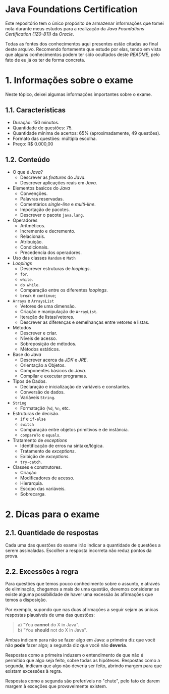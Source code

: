 # Java Foundations Certification

Este repositório tem o único propósito de armazenar informações que tomei nota durante meus estudos para a realização da _Java Foundations Certification (1Z0-811)_ da _Oracle_.

Todas as fontes dos conhecimentos aqui presentes estão citadas ao final deste arquivo. Recomendo fortemente que estude por elas, tendo em vista que alguns conhecimentos podem ter sido ocultados deste _README_, pelo fato de eu já os ter de forma concreta.

# 1. Informações sobre o exame

Neste tópico, deixei algumas informações importantes sobre o exame.

## 1.1. Características

- Duração: 150 minutos.
- Quantidade de questões: 75.
- Quantidade mínima de acertos: 65% (aproximadamente, 49 questões).
- Formato das questões: múltipla escolha.
- Preço: R$ 0.000,00 <TODO>

## 1.2. Conteúdo

* O que é _Java_?
    * Descrever as _features_ do _Java_.
    * Descrever aplicações reais em _Java_.
* Elementos basicos do _Java_
    * Convenções.
    * Palavras reservadas.
    * Comentários _single-line_ e _multi-line_.
    * Importação de pacotes.
    * Descrever o pacote `java.lang`.
* Operadores
    * Aritméticos.
    * Incremento e decremento.
    * Relacionais.
    * Atribuição.
    * Condicionais.
    * Precedencia dos operadores.
* Uso das classes `Random` e `Math`
* _Loopings_
    * Descrever estruturas de _loopings_.
    * `for`.
    * `while`.
    * `do while`.
    * Comparação entre os diferentes _loopings_.
    * `break` e `continue`;
* `Arrays` e `ArraysList`
    * Vetores de uma dimensão.
    * Criação e manipulação de `ArrayList`.
    * Iteração de listas/vetores.
    * Descrever as diferenças e semelhanças entre vetores e listas.
* Métodos
    * Descrever e criar.
    * Níveis de acesso.
    * Sobreposição de métodos.
    * Métodos estáticos.
* Base do _Java_
    * Descrever acerca da _JDK_ e _JRE_.
    * Orientação a Objetos.
    * Componentes básicos do _Java_.
    * Compilar e executar programas.
* Tipos de Dados.
    * Declaração e inicialização de variáveis e constantes.
    * Conversão de dados.
    * Variáveis `String`.
* `String`
    * Formatação (`%d`, `%n`, etc.
* Estruturas de decisão.
    * `if` e `if-else`
    * `switch`
    * Comparação entre objetos primitivos e de instância.
    * `compareTo` e `equals`.
* Tratamento de _exceptions_
    * Identificação de erros na sintaxe/lógica.
    * Tratamento de _exceptions_.
    * Exibição de _exceptions_.
    * `try-catch`.
* Classes e construtores.
    * Criação
    * Modificadores de acesso.
    * Hierarquia.
    * Escopo das variáveis.
    * Sobrecarga.

# 2. Dicas para o exame
## 2.1. Quantidade de respostas

Cada uma das questões do exame irão indicar a quantidade de questões a serem assinaladas. Escolher a resposta incorreta não reduz pontos da prova.

## 2.2. Excessões à regra

Para questões que temos pouco conhecimento sobre o assunto, e através de eliminação, chegamos a mais de uma questão, devemos considerar se existe alguma possibilidade de haver uma excessão às afirmações que temos a disposição.

Por exemplo, supondo que nas duas afirmações a seguir sejam as únicas respostas plausíveis de uma das questões:

> a) "You **cannot** do X in Java".  
> b) "You **should** not do X in Java".

Ambas indicam para não se fazer algo em Java: a primeira diz que você não **pode** fazer algo; a segunda diz que você não **deveria**.

Respostas como a primeira induzem o entendimento de que não é permitido que algo seja feito, sobre todas as hipóteses. Respostas como a segunda, indicam que algo não deveria ser feito, abrindo margem para que existam excessões à regra.

Respostas como a segunda são preferíveis no "chute", pelo fato de darem margem à exceções que provavelmente existem.
